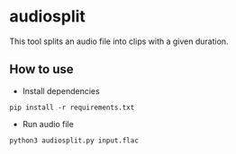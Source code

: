 # audiosplit
This tool splits an audio file into clips with a given duration.


## How to use

* Install dependencies

```
pip install -r requirements.txt
```

* Run audio file

```
python3 audiosplit.py input.flac
```